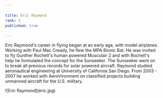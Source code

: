 ```yaml
---

title: Eric Raymond
rank: 1
published: true

---
```


Eric Raymond's career in flying began at an early age, with model airplanes. Working with Paul Mac Cready, he flew the MPA Bionic Bat.   He was invited to fly Gunther Rochelt's human powered Musculair 2 and with Rochelt's help he formulated the concept for the Sunseeker. The Sunseeker went on to break all previous records for solar powered aircraft. Raymond studied aeronautical engineering at University of California San Diego. From 2003 - 2007 he worked with AeroVironment on classified projects building unmanned aircraft for the U.S. military.

<div>
![Eric Raymond](eric.jpg)
</div>


